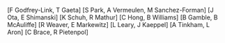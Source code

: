 [F Godfrey-Link, T Gaeta]
[S Park, A Vermeulen, M Sanchez-Forman]
[J Ota, E Shimanski]
[K Schuh, R Mathur]
[C Hong, B Williams]
[B Gamble, B McAuliffe]
[R Weaver, E Markewitz]
[L Leary, J Kaeppel]
[A Tinkham, L Aron]
[C Brace, R Pietenpol]
